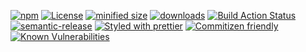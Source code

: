 [![npm](https://img.shields.io/npm/v/@kronos-integration/interceptor-line-header.svg)](https://www.npmjs.com/package/@kronos-integration/interceptor-line-header)
[![License](https://img.shields.io/badge/License-BSD%203--Clause-blue.svg)](https://opensource.org/licenses/BSD-3-Clause)
[![minified size](https://badgen.net/bundlephobia/min/@kronos-integration/interceptor-line-header)](https://bundlephobia.com/result?p=@kronos-integration/interceptor-line-header)
[![downloads](http://img.shields.io/npm/dm/@kronos-integration/interceptor-line-header.svg?style=flat-square)](https://npmjs.org/package/@kronos-integration/interceptor-line-header)
[![Build Action Status](https://img.shields.io/endpoint.svg?url=https%3A%2F%2Factions-badge.atrox.dev%2FKronos-Integration%2Finterceptor-line-header%2Fbadge&style=flat)](https://actions-badge.atrox.dev/Kronos-Integration/interceptor-line-header/goto)
[![semantic-release](https://img.shields.io/badge/%20%20%F0%9F%93%A6%F0%9F%9A%80-semantic--release-e10079.svg)](https://github.com/Kronos-Integration/interceptor-line-header.git)
[![Styled with prettier](https://img.shields.io/badge/styled_with-prettier-ff69b4.svg)](https://github.com/prettier/prettier)
[![Commitizen friendly](https://img.shields.io/badge/commitizen-friendly-brightgreen.svg)](http://commitizen.github.io/cz-cli/)
[![Known Vulnerabilities](https://snyk.io/test/github/Kronos-Integration/interceptor-line-header/badge.svg)](https://snyk.io/test/github/Kronos-Integration/interceptor-line-header)

